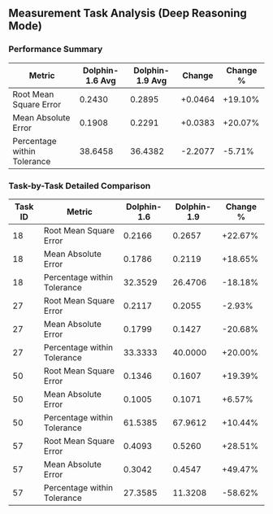 
## Measurement Task Analysis (Deep Reasoning Mode)

### Performance Summary

| Metric | Dolphin-1.6 Avg | Dolphin-1.9 Avg | Change | Change % |
|--------|------------------|------------------|--------|----------|
| Root Mean Square Error | 0.2430 | 0.2895 | +0.0464 | +19.10% |
| Mean Absolute Error | 0.1908 | 0.2291 | +0.0383 | +20.07% |
| Percentage within Tolerance | 38.6458 | 36.4382 | -2.2077 | -5.71% |

### Task-by-Task Detailed Comparison

| Task ID | Metric | Dolphin-1.6 | Dolphin-1.9 | Change % |
|---------|--------|-------------|-------------|----------|
| 18 | Root Mean Square Error | 0.2166 | 0.2657 | +22.67% |
| 18 | Mean Absolute Error | 0.1786 | 0.2119 | +18.65% |
| 18 | Percentage within Tolerance | 32.3529 | 26.4706 | -18.18% |
| 27 | Root Mean Square Error | 0.2117 | 0.2055 | -2.93% |
| 27 | Mean Absolute Error | 0.1799 | 0.1427 | -20.68% |
| 27 | Percentage within Tolerance | 33.3333 | 40.0000 | +20.00% |
| 50 | Root Mean Square Error | 0.1346 | 0.1607 | +19.39% |
| 50 | Mean Absolute Error | 0.1005 | 0.1071 | +6.57% |
| 50 | Percentage within Tolerance | 61.5385 | 67.9612 | +10.44% |
| 57 | Root Mean Square Error | 0.4093 | 0.5260 | +28.51% |
| 57 | Mean Absolute Error | 0.3042 | 0.4547 | +49.47% |
| 57 | Percentage within Tolerance | 27.3585 | 11.3208 | -58.62% |
